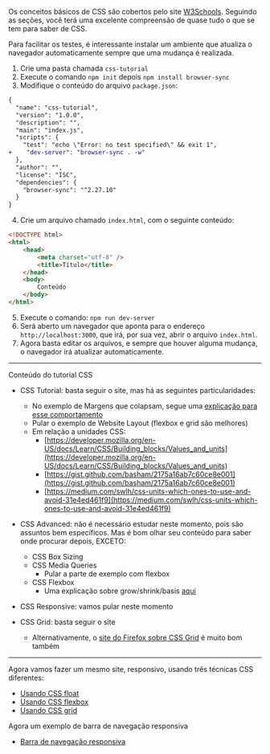 Os conceitos básicos de CSS são cobertos pelo site [W3Schools](https://www.w3schools.com/css/). Seguindo as seções, você terá uma excelente compreensão de quase tudo o que se tem para saber de CSS.

Para facilitar os testes, é interessante instalar um ambiente que atualiza o navegador automaticamente sempre que uma mudança é realizada.

1. Crie uma pasta chamada `css-tutorial`
2. Execute o comando `npm init` depois `npm install browser-sync`
3. Modifique o conteúdo do arquivo `package.json`:

```diff
{
  "name": "css-tutorial",
  "version": "1.0.0",
  "description": "",
  "main": "index.js",
  "scripts": {
    "test": "echo \"Error: no test specified\" && exit 1",
+    "dev-server": "browser-sync . -w"
  },
  "author": "",
  "license": "ISC",
  "dependencies": {
    "browser-sync": "^2.27.10"
  }
}
```

4. Crie um arquivo chamado `index.html`, com o seguinte conteúdo:

```html
<!DOCTYPE html>
<html>
    <head>
        <meta charset="utf-8" />
        <title>Título</title>
    </head>
    <body>
        Conteúdo
    </body>
</html>
```
5. Execute o comando: `npm run dev-server`
6. Será aberto um navegador que aponta para o endereço `http://localhost:3000`, que irá, por sua vez, abrir o arquivo `index.html`.
7. Agora basta editar os arquivos, e sempre que houver alguma mudança, o navegador irá atualizar automaticamente.

<hr/>

Conteúdo do tutorial CSS

* CSS Tutorial: basta seguir o site, mas há as seguintes particularidades:
    * No exemplo de Margens que colapsam, segue uma [explicação para esse comportamento](https://bitsofco.de/collapsible-margins/)
    * Pular o exemplo de Website Layout (flexbox e grid são melhores)
    * Em relação a unidades CSS:
        * [https://developer.mozilla.org/en-US/docs/Learn/CSS/Building_blocks/Values_and_units](https://developer.mozilla.org/en-US/docs/Learn/CSS/Building_blocks/Values_and_units)
        * [https://gist.github.com/basham/2175a16ab7c60ce8e001](https://gist.github.com/basham/2175a16ab7c60ce8e001)
        * [https://medium.com/swlh/css-units-which-ones-to-use-and-avoid-31e4ed461f9](https://medium.com/swlh/css-units-which-ones-to-use-and-avoid-31e4ed461f9)

* CSS Advanced: não é necessário estudar neste momento, pois são assuntos bem específicos. Mas é bom olhar seu conteúdo para saber onde procurar depois, EXCETO:
    * CSS Box Sizing
    * CSS Media Queries
        * Pular a parte de exemplo com flexbox
    * CSS Flexbox
        * Uma explicação sobre grow/shrink/basis [aqui](https://css-tricks.com/understanding-flex-grow-flex-shrink-and-flex-basis/)
* CSS Responsive: vamos pular neste momento
* CSS Grid: basta seguir o site
    * Alternativamente, o [site do Firefox sobre CSS Grid](https://mozilladevelopers.github.io/playground/css-grid) é muito bom também

<hr/>

Agora vamos fazer um mesmo site, responsivo, usando três técnicas CSS diferentes:

* [Usando CSS float](cssFloat.md)
* [Usando CSS flexbox](cssFlexbox.md)
* [Usando CSS grid](cssGrid.md)

Agora um exemplo de barra de navegação responsiva

* [Barra de navegação responsiva](barraNavegacao.md)